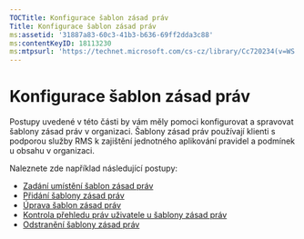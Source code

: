 ```yaml
---
TOCTitle: Konfigurace šablon zásad práv
Title: Konfigurace šablon zásad práv
ms:assetid: '31887a83-60c3-41b3-b636-69ff2dda3c88'
ms:contentKeyID: 18113230
ms:mtpsurl: 'https://technet.microsoft.com/cs-cz/library/Cc720234(v=WS.10)'
---
```


Konfigurace šablon zásad práv
=============================

Postupy uvedené v této části by vám měly pomoci konfigurovat a spravovat šablony zásad práv v organizaci. Šablony zásad práv používají klienti s podporou služby RMS k zajištění jednotného aplikování pravidel a podmínek u obsahu v organizaci.

Naleznete zde například následující postupy:

-   [Zadání umístění šablon zásad práv](https://technet.microsoft.com/e1bee46d-33db-424f-ba45-1dcedcb883ab)
-   [Přidání šablony zásad práv](https://technet.microsoft.com/1a5555cd-6d39-4078-a879-4106864674be)
-   [Úprava šablon zásad práv](https://technet.microsoft.com/9580b934-bd6f-4097-9d3c-4fc14a3147fa)
-   [Kontrola přehledu práv uživatele u šablony zásad práv](https://technet.microsoft.com/a3559cfd-3c80-4b6a-8e44-e4b42b98a76c)
-   [Odstranění šablony zásad práv](https://technet.microsoft.com/9c9a1496-cf55-4c65-a4c6-9fe245edce00)
